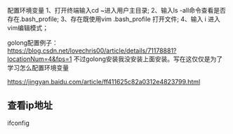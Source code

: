 配置环境变量
1、打开终端输入cd ~进入用户主目录; 
2、输入ls -all命令查看是否存在.bash_profile; 
3、存在既使用vim .bash_profile 打开文件; 
4、输入 i 进入vim编辑模式； 

golong配置例子：
https://blog.csdn.net/lovechris00/article/details/71178881?locationNum=4&fps=1
不过golong安装我没安装上面安装。写在这仅仅是为了学习怎么配置环境变量

https://jingyan.baidu.com/article/ff411625c82a0312e4823799.html


## 查看ip地址
ifconfig